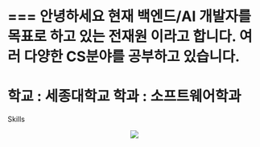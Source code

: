 ===
안녕하세요 
현재 백엔드/AI 개발자를 목표로 하고 있는 전재원 이라고 합니다.
여러 다양한 CS분야를 공부하고 있습니다.
===
학교 : 세종대학교
학과 : 소프트웨어학과
===
Skills
<div align='center'>
  <img src="https://img.shields.io/badge/#3776AB?style=flat&logo=Python&logoColor=white"/>
</div>
